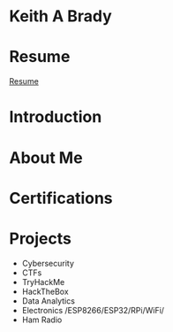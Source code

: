# Keith A Brady

# Resume

[Resume](/resume.md)

# Introduction

# About Me

# Certifications

# Projects

- Cybersecurity
- CTFs
- TryHackMe
- HackTheBox
- Data Analytics
- Electronics /ESP8266/ESP32/RPi/WiFi/
- Ham Radio


